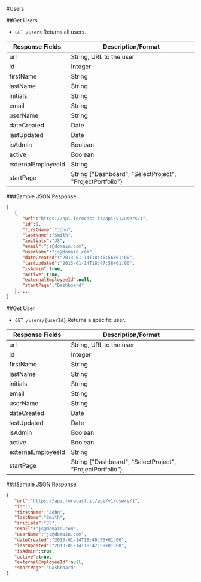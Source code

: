 #Users

##Get Users

* `GET /users` Returns all users.

|Response Fields | Description/Format|
|------------ | -------------|
|url | String, URL to the user|
|id | Integer|
|firstName | String|
|lastName | String|
|initials | String|
|email | String|
|userName | String|
|dateCreated | Date| 
|lastUpdated | Date|
|isAdmin | Boolean|
|active | Boolean|
|externalEmployeeId | String|
|startPage | String {"Dashboard", "SelectProject", "ProjectPortfolio"}|

###Sample JSON Response
```json
[
   {
      "url":"https://api.forecast.it/api/v1/users/1",
      "id":1,
      "firstName":"John",
      "lastName":"Smith",
      "initials":"JS",
      "email":"js@domain.com",
      "userName":"js@domain.com",
      "dateCreated":"2013-01-14T18:46:56+01:00",
      "lastUpdated":"2013-01-14T18:47:58+01:00",
      "isAdmin":true,
      "active":true,
      "externalEmployeeId":null,
      "startPage":"Dashboard"
   }, ...
]
```

##Get User

* `GET /users/{userId}` Returns a specific user.

|Response Fields | Description/Format|
|------------ | -------------|
|url | String, URL to the user|
|id | Integer|
|firstName | String|
|lastName | String|
|initials | String|
|email | String|
|userName | String|
|dateCreated | Date|
|lastUpdated | Date|
|isAdmin | Boolean|
|active | Boolean|
|externalEmployeeId | String|
|startPage | String {"Dashboard", "SelectProject", "ProjectPortfolio"}|

###Sample JSON Response
```json
{
   "url":"https://api.forecast.it/api/v1/users/1",
   "id":1,
   "firstName":"John",
   "lastName":"Smith",
   "initials":"JS",
   "email":"js@domain.com",
   "userName":"js@domain.com",
   "dateCreated":"2013-01-14T18:46:56+01:00",
   "lastUpdated":"2013-01-14T18:47:58+01:00",
   "isAdmin":true,
   "active":true,
   "externalEmployeeId":null,
   "startPage":"Dashboard"
}
```
